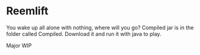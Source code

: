 Reemlift
========

You wake up all alone with nothing, where will you go?
Compiled jar is in the folder called Compiled. Download it and run it with java to play.

Major WIP
